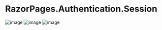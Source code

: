 # RazorPages.Authentication.Session
![image](https://github.com/user-attachments/assets/c5b3d066-d99c-4513-a709-8b385e946be1)
![image](https://github.com/user-attachments/assets/2e8cd5b9-4b4f-4caa-b491-6d602bd78e44)
![image](https://github.com/user-attachments/assets/e68b4be7-8a54-41fa-aa88-b4de3221f41a)

